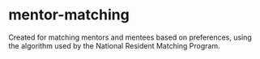 # mentor-matching

Created for matching mentors and mentees based on preferences, using the algorithm used by the National Resident Matching Program.

